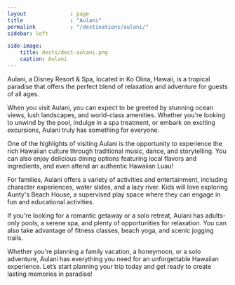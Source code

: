 ```yaml
---
layout              : page
title               : "Aulani"
permalink           : "/destinations/aulani/"
sidebar: left

side-image:
    title: dests/dest-aulani.png
    caption: Aulani
---
```


Aulani, a Disney Resort & Spa, located in Ko Olina, Hawaii, is a tropical paradise that offers the perfect blend of relaxation and adventure for guests of all ages.

When you visit Aulani, you can expect to be greeted by stunning ocean views, lush landscapes, and world-class amenities. Whether you're looking to unwind by the pool, indulge in a spa treatment, or embark on exciting excursions, Aulani truly has something for everyone.

One of the highlights of visiting Aulani is the opportunity to experience the rich Hawaiian culture through traditional music, dance, and storytelling. You can also enjoy delicious dining options featuring local flavors and ingredients, and even attend an authentic Hawaiian Luau!

For families, Aulani offers a variety of activities and entertainment, including character experiences, water slides, and a lazy river. Kids will love exploring Aunty's Beach House, a supervised play space where they can engage in fun and educational activities.

If you're looking for a romantic getaway or a solo retreat, Aulani has adults-only pools, a serene spa, and plenty of opportunities for relaxation. You can also take advantage of fitness classes, beach yoga, and scenic jogging trails.

Whether you're planning a family vacation, a honeymoon, or a solo adventure, Aulani has everything you need for an unforgettable Hawaiian experience. Let’s start planning your trip today and get ready to create lasting memories in paradise!
